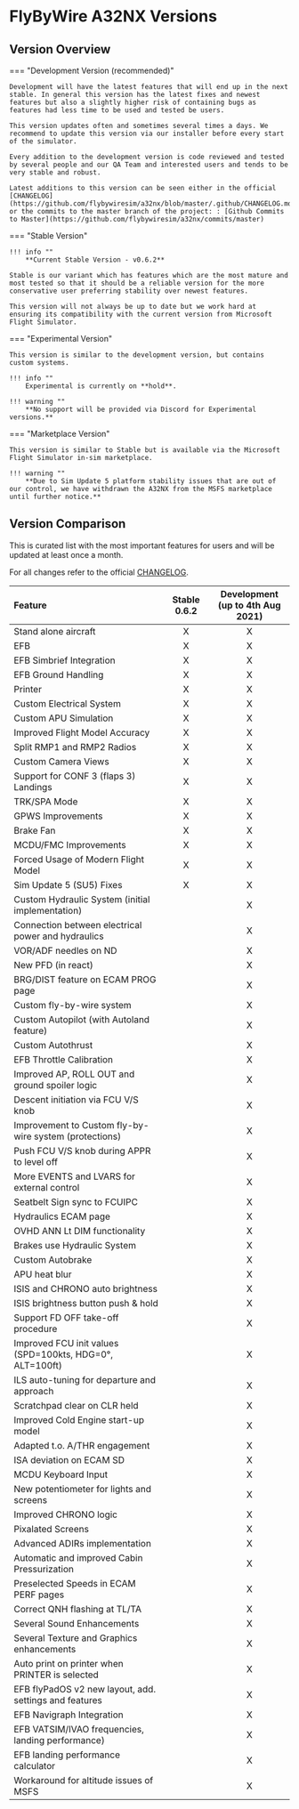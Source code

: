 # FlyByWire A32NX Versions

## Version Overview

=== "Development Version (recommended)"

    Development will have the latest features that will end up in the next stable. In general this version has the latest fixes and newest features but also a slightly higher risk of containing bugs as features had less time to be used and tested be users.
    
    This version updates often and sometimes several times a days. We recommend to update this version via our installer before every start of the simulator.
    
    Every addition to the development version is code reviewed and tested by several people and our QA Team and interested users and tends to be very stable and robust.
    
    Latest additions to this version can be seen either in the official [CHANGELOG](https://github.com/flybywiresim/a32nx/blob/master/.github/CHANGELOG.md) or the commits to the master branch of the project: : [Github Commits to Master](https://github.com/flybywiresim/a32nx/commits/master)

=== "Stable Version"

    !!! info ""
        **Current Stable Version - v0.6.2**
    
    Stable is our variant which has features which are the most mature and most tested so that it should be a reliable version for the more conservative user preferring stability over newest features.
    
    This version will not always be up to date but we work hard at ensuring its compatibility with the current version from Microsoft Flight Simulator.

=== "Experimental Version"

    This version is similar to the development version, but contains custom systems.
    
    !!! info ""
        Experimental is currently on **hold**.
    
    !!! warning ""
        **No support will be provided via Discord for Experimental versions.**

=== "Marketplace Version"

    This version is similar to Stable but is available via the Microsoft Flight Simulator in-sim marketplace.
    
    !!! warning ""
        **Due to Sim Update 5 platform stability issues that are out of our control, we have withdrawn the A32NX from the MSFS marketplace until further notice.**

## Version Comparison

This is curated list with the most important features for users and will be updated at least once a month.

For all changes refer to the official [CHANGELOG](https://github.com/flybywiresim/a32nx/blob/master/.github/CHANGELOG.md).

| Feature                                                  | Stable 0.6.2 | Development<br/>(up to 4th Aug 2021) |
|:---------------------------------------------------------|:------------:|:------------------------------------:|
| Stand alone aircraft                                     |      X       |                  X                   |
| EFB                                                      |      X       |                  X                   |
| EFB Simbrief Integration                                 |      X       |                  X                   |
| EFB Ground Handling                                      |      X       |                  X                   |
| Printer                                                  |      X       |                  X                   |
| Custom Electrical System                                 |      X       |                  X                   |
| Custom APU Simulation                                    |      X       |                  X                   |
| Improved Flight Model Accuracy                           |      X       |                  X                   |
| Split RMP1 and RMP2 Radios                               |      X       |                  X                   |
| Custom Camera Views                                      |      X       |                  X                   |
| Support for CONF 3 (flaps 3) Landings                    |      X       |                  X                   |
| TRK/SPA Mode                                             |      X       |                  X                   |
| GPWS Improvements                                        |      X       |                  X                   |
| Brake Fan                                                |      X       |                  X                   |
| MCDU/FMC Improvements                                    |      X       |                  X                   |
| Forced Usage of Modern Flight Model                      |      X       |                  X                   |
| Sim Update 5 (SU5) Fixes                                 |      X       |                  X                   |
| Custom Hydraulic System (initial implementation)         |              |                  X                   |
| Connection between electrical power and hydraulics       |              |                  X                   |
| VOR/ADF needles on ND                                    |              |                  X                   |
| New PFD (in react)                                       |              |                  X                   |
| BRG/DIST feature on ECAM PROG page                       |              |                  X                   |
| Custom fly-by-wire system                                |              |                  X                   |
| Custom Autopilot (with Autoland feature)                 |              |                  X                   |
| Custom Autothrust                                        |              |                  X                   |
| EFB Throttle Calibration                                 |              |                  X                   |
| Improved AP, ROLL OUT and ground spoiler logic           |              |                  X                   |
| Descent initiation via FCU V/S knob                      |              |                  X                   |
| Improvement to Custom fly-by-wire system (protections)   |              |                  X                   |
| Push FCU V/S knob during APPR to level off               |              |                  X                   |
| More EVENTS and LVARS for external control<br/>          |              |                  X                   |
| Seatbelt Sign sync to FCUIPC                             |              |                  X                   |
| Hydraulics ECAM page                                     |              |                  X                   |
| OVHD ANN Lt DIM functionality                            |              |                  X                   |
| Brakes use Hydraulic System                              |              |                  X                   |
| Custom Autobrake                                         |              |                  X                   |
| APU heat blur                                            |              |                  X                   |
| ISIS and CHRONO auto brightness                          |              |                  X                   |
| ISIS brightness button push & hold                       |              |                  X                   |
| Support FD OFF take-off procedure                        |              |                  X                   |
| Improved FCU init values (SPD=100kts, HDG=0°, ALT=100ft) |              |                  X                   |
| ILS auto-tuning for departure and approach               |              |                  X                   |
| Scratchpad clear on CLR held                             |              |                  X                   |
| Improved Cold Engine start-up model                      |              |                  X                   |
| Adapted t.o. A/THR engagement                            |              |                  X                   |
| ISA deviation on ECAM SD                                 |              |                  X                   |
| MCDU Keyboard Input                                      |              |                  X                   |
| New potentiometer for lights and screens                 |              |                  X                   |
| Improved CHRONO logic                                    |              |                  X                   |
| Pixalated Screens                                        |              |                  X                   |
| Advanced ADIRs implementation                            |              |                  X                   |
| Automatic and improved Cabin Pressurization              |              |                  X                   |
| Preselected Speeds in ECAM PERF pages                    |              |                  X                   |
| Correct QNH flashing at TL/TA                            |              |                  X                   |
| Several Sound Enhancements                               |              |                  X                   |
| Several Texture and Graphics enhancements                |              |                  X                   |
| Auto print on printer when PRINTER is selected           |              |                  X                   |
| EFB flyPadOS v2 new layout, add. settings and features   |              |                  X                   |
| EFB Navigraph Integration                                |              |                  X                   |
| EFB VATSIM/IVAO frequencies, landing performance)        |              |                  X                   |
| EFB landing performance calculator                       |              |                  X                   |
| Workaround for altitude issues of MSFS                   |              |                  X                   |


